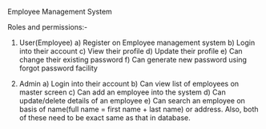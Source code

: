 Employee Management System

Roles and permissions:-

1. User(Employee)
    a) Register on Employee management system
    b) Login into their account
    c) View their profile
    d) Update their profile
    e) Can change their existing password
    f) Can generate new password using forgot password facility

2.  Admin
    a) Login into their account
    b) Can view list of employees on master screen
    c) Can add an employee into the system
    d) Can update/delete details of an employee 
    e) Can search an employee on basis of name(full name = first name + last name) or address.
     Also, both of these need to be exact same as that in database.

